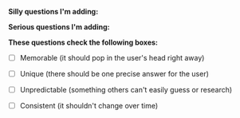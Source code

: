 **Silly questions I'm adding:**

**Serious questions I'm adding:**

**These questions check the following boxes:**

- [ ] Memorable (it should pop in the user's head right away)
- [ ] Unique (there should be one precise answer for the user)
- [ ] Unpredictable (something others can't easily guess or research)
- [ ] Consistent (it shouldn't change over time)

